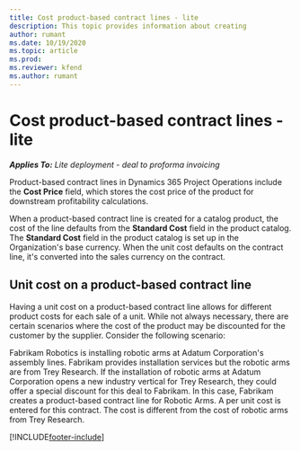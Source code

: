 ```yaml
---
title: Cost product-based contract lines - lite
description: This topic provides information about creating 
author: rumant
ms.date: 10/19/2020
ms.topic: article
ms.prod:
ms.reviewer: kfend 
ms.author: rumant
---
```


# Cost product-based contract lines - lite

_**Applies To:** Lite deployment - deal to proforma invoicing_


Product-based contract lines in Dynamics 365 Project Operations include the **Cost Price** field, which stores the cost price of the product for downstream profitability calculations.

When a product-based contract line is created for a catalog product, the cost of the line defaults from the **Standard Cost** field in the product catalog. The **Standard Cost** field in the product catalog is set up in the Organization's base currency. When the unit cost defaults on the contract line, it's converted into the sales currency on the contract.

## Unit cost on a product-based contract line

Having a unit cost on a product-based contract line allows for different product costs for each sale of a unit. While not always necessary, there are certain scenarios where the cost of the product may be discounted for the customer by the supplier. Consider the following scenario:

Fabrikam Robotics is installing robotic arms at Adatum Corporation's assembly lines. Fabrikam provides installation services but the robotic arms are from Trey Research. If the installation of robotic arms at Adatum Corporation opens a new industry vertical for Trey Research, they could offer a special discount for this deal to Fabrikam. In this case, Fabrikam creates a product-based contract line for Robotic Arms. A per unit cost is entered for this contract. The cost is different from the cost of robotic arms from Trey Research.


[!INCLUDE[footer-include](../../includes/footer-banner.md)]